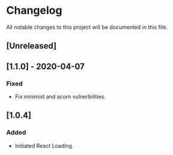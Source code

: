 # Changelog
All notable changes to this project will be documented in this file.

## [Unreleased]

## [1.1.0] - 2020-04-07
### Fixed
- Fix minimist and acorn vulnerbilities.

## [1.0.4]
### Added
- Initiated React Loading.
